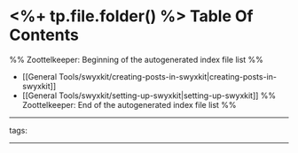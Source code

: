 # <%+ tp.file.folder() %> Table Of Contents



%% Zoottelkeeper: Beginning of the autogenerated index file list  %%
-  [[General Tools/swyxkit/creating-posts-in-swyxkit|creating-posts-in-swyxkit]]
-  [[General Tools/swyxkit/setting-up-swyxkit|setting-up-swyxkit]]
%% Zoottelkeeper: End of the autogenerated index file list  %%



---

tags: 

---